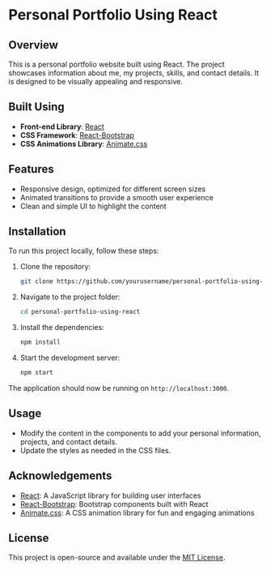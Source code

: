 # Personal Portfolio Using React

## Overview

This is a personal portfolio website built using React. The project showcases information about me, my projects, skills, and contact details. It is designed to be visually appealing and responsive.

## Built Using

- **Front-end Library**: [React](https://reactjs.org/)
- **CSS Framework**: [React-Bootstrap](https://react-bootstrap.github.io/)
- **CSS Animations Library**: [Animate.css](https://animate.style/)

## Features

- Responsive design, optimized for different screen sizes
- Animated transitions to provide a smooth user experience
- Clean and simple UI to highlight the content

## Installation

To run this project locally, follow these steps:

1. Clone the repository:
   ```sh
   git clone https://github.com/yourusername/personal-portfolio-using-react.git
   ```

2. Navigate to the project folder:
   ```sh
   cd personal-portfolio-using-react
   ```

3. Install the dependencies:
   ```sh
   npm install
   ```

4. Start the development server:
   ```sh
   npm start
   ```

The application should now be running on `http://localhost:3000`.

## Usage

- Modify the content in the components to add your personal information, projects, and contact details.
- Update the styles as needed in the CSS files.

## Acknowledgements

- [React](https://reactjs.org/): A JavaScript library for building user interfaces
- [React-Bootstrap](https://react-bootstrap.github.io/): Bootstrap components built with React
- [Animate.css](https://animate.style/): A CSS animation library for fun and engaging animations

## License

This project is open-source and available under the [MIT License](./LICENSE).
